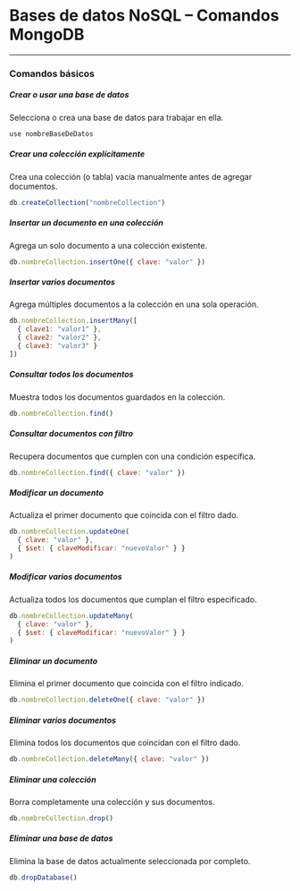 # Bases de datos NoSQL – Comandos MongoDB

---

### Comandos básicos

##### Crear o usar una base de datos  
Selecciona o crea una base de datos para trabajar en ella.
```js
use nombreBaseDeDatos
```

##### Crear una colección explícitamente  
Crea una colección (o tabla) vacía manualmente antes de agregar documentos.
```js
db.createCollection("nombreCollection")
```

##### Insertar un documento en una colección  
Agrega un solo documento a una colección existente.
```js
db.nombreCollection.insertOne({ clave: "valor" })
```

##### Insertar varios documentos  
Agrega múltiples documentos a la colección en una sola operación.
```js
db.nombreCollection.insertMany([
  { clave1: "valor1" },
  { clave2: "valor2" },
  { clave3: "valor3" }
])
```

##### Consultar todos los documentos  
Muestra todos los documentos guardados en la colección.
```js
db.nombreCollection.find()
```

##### Consultar documentos con filtro  
Recupera documentos que cumplen con una condición específica.
```js
db.nombreCollection.find({ clave: "valor" })
```

##### Modificar un documento  
Actualiza el primer documento que coincida con el filtro dado.
```js
db.nombreCollection.updateOne(
  { clave: "valor" },
  { $set: { claveModificar: "nuevoValor" } }
)
```

##### Modificar varios documentos  
Actualiza todos los documentos que cumplan el filtro especificado.
```js
db.nombreCollection.updateMany(
  { clave: "valor" },
  { $set: { claveModificar: "nuevoValor" } }
)
```

##### Eliminar un documento  
Elimina el primer documento que coincida con el filtro indicado.
```js
db.nombreCollection.deleteOne({ clave: "valor" })
```

##### Eliminar varios documentos  
Elimina todos los documentos que coincidan con el filtro dado.
```js
db.nombreCollection.deleteMany({ clave: "valor" })
```

##### Eliminar una colección  
Borra completamente una colección y sus documentos.
```js
db.nombreCollection.drop()
```

##### Eliminar una base de datos  
Elimina la base de datos actualmente seleccionada por completo.
```js
db.dropDatabase()
```
